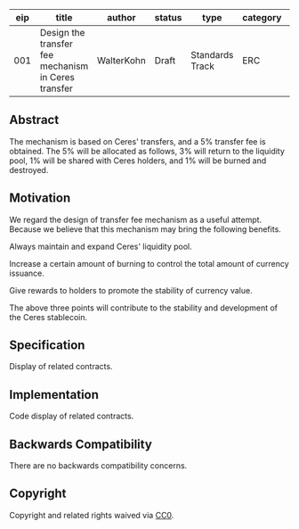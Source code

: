| eip  | title                                               | author     | status | type            | category | created   |
| ---- | --------------------------------------------------- | ---------- | ------ | --------------- | -------- | --------- |
| 001  | Design the transfer fee mechanism in Ceres transfer | WalterKohn | Draft  | Standards Track | ERC      | 2021-6-15 |



## Abstract

The mechanism is based on Ceres' transfers, and a 5% transfer fee is obtained. The 5% will be allocated as follows, 3% will return to the liquidity pool, 1% will be shared with Ceres holders, and 1% will be burned and destroyed.

## Motivation

We regard the design of transfer fee mechanism as a useful attempt. Because we believe that this mechanism may bring the following benefits.

Always maintain and expand Ceres' liquidity pool.

Increase a certain amount of burning to control the total amount of currency issuance.

Give rewards to holders to promote the stability of currency value.

The above three points will contribute to the stability and development of the Ceres stablecoin.

## Specification

Display of related contracts.

## Implementation

Code display of related contracts.

## Backwards Compatibility

There are no backwards compatibility concerns.

## Copyright

Copyright and related rights waived via [CC0](https://creativecommons.org/publicdomain/zero/1.0/).